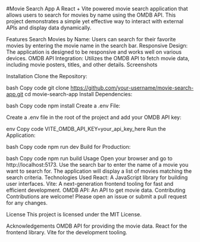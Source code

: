 #Movie Search App
A React + Vite powered movie search application that allows users to search for movies by name using the OMDB API. This project demonstrates a simple yet effective way to interact with external APIs and display data dynamically.

Features
Search Movies by Name: Users can search for their favorite movies by entering the movie name in the search bar.
Responsive Design: The application is designed to be responsive and works well on various devices.
OMDB API Integration: Utilizes the OMDB API to fetch movie data, including movie posters, titles, and other details.
Screenshots

Installation
Clone the Repository:

bash
Copy code
git clone https://github.com/your-username/movie-search-app.git
cd movie-search-app
Install Dependencies:

bash
Copy code
npm install
Create a .env File:

Create a .env file in the root of the project and add your OMDB API key:

env
Copy code
VITE_OMDB_API_KEY=your_api_key_here
Run the Application:

bash
Copy code
npm run dev
Build for Production:

bash
Copy code
npm run build
Usage
Open your browser and go to http://localhost:5173.
Use the search bar to enter the name of a movie you want to search for.
The application will display a list of movies matching the search criteria.
Technologies Used
React: A JavaScript library for building user interfaces.
Vite: A next-generation frontend tooling for fast and efficient development.
OMDB API: An API to get movie data.
Contributing
Contributions are welcome! Please open an issue or submit a pull request for any changes.

License
This project is licensed under the MIT License.

Acknowledgements
OMDB API for providing the movie data.
React for the frontend library.
Vite for the development tooling.
